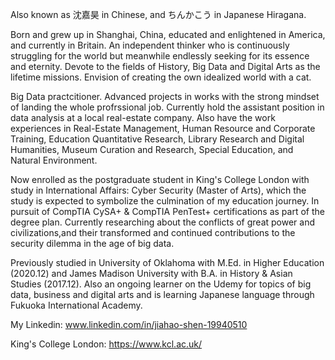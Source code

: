Also known as 沈嘉昊 in Chinese, and ちんかこう in Japanese Hiragana. 


Born and grew up in Shanghai, China, educated and enlightened in America, and currently in Britain. 
An independent thinker who is continuously struggling for the world but meanwhile endlessly seeking for its essence and eternity. 
Devote to the fields of History, Big Data and Digital Arts as the lifetime missions. 
Envision of creating the own idealized world with a cat. 

Big Data practcitioner. Advanced projects in works with the strong mindset of landing the whole profrssional job. Currently hold the assistant position in data analysis at a local real-estate company. Also have the work experiences in Real-Estate Management, Human Resource and Corporate Training, Education Quantitative Research, Library Research and Digital Humanities, Museum Curation and Research, Special Education, and Natural Environment.

Now enrolled as the postgraduate student in King's College London with study in International Affairs: Cyber Security (Master of Arts), which the study is expected to symbolize the culmination of my education journey. In pursuit of CompTIA CySA+ & CompTIA PenTest+ certifications as part of the degree plan. Currently researching about the conflicts of great power and civilizations,and their transformed and continued contributions to the security dilemma in the age of big data.  

Previously studied in University of Oklahoma with M.Ed. in Higher Education (2020.12) and James Madison University with B.A. in History & Asian Studies (2017.12). Also an ongoing learner on the Udemy for topics of big data, business and digital arts and is learning Japanese language through Fukuoka International Academy. 

My Linkedin: www.linkedin.com/in/jiahao-shen-19940510

King's College London: https://www.kcl.ac.uk/

